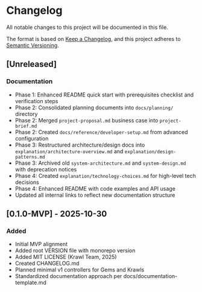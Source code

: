 # Changelog

All notable changes to this project will be documented in this file.

The format is based on [Keep a Changelog](https://keepachangelog.com/en/1.0.0/),
and this project adheres to [Semantic Versioning](https://semver.org/spec/v2.0.0.html).

## [Unreleased]

### Documentation
- Phase 1: Enhanced README quick start with prerequisites checklist and verification steps
- Phase 2: Consolidated planning documents into `docs/planning/` directory
- Phase 2: Merged `project-proposal.md` business case into `project-brief.md`
- Phase 2: Created `docs/reference/developer-setup.md` from advanced configuration
- Phase 3: Restructured architecture/design docs into `explanation/architecture-overview.md` and `explanation/design-patterns.md`
- Phase 3: Archived old `system-architecture.md` and `system-design.md` with deprecation notices
- Phase 4: Created `explanation/technology-choices.md` for high-level tech decisions
- Phase 4: Enhanced README with code examples and API usage
- Updated all internal links to reflect new documentation structure

## [0.1.0-MVP] - 2025-10-30

### Added
- Initial MVP alignment
- Added root VERSION file with monorepo version
- Added MIT LICENSE (Krawl Team, 2025)
- Created CHANGELOG.md
- Planned minimal v1 controllers for Gems and Krawls
- Standardized documentation approach per docs/documentation-template.md


